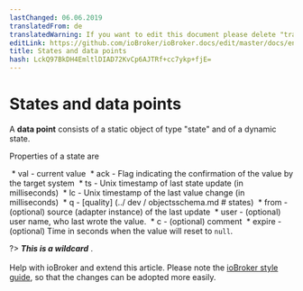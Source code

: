 ```yaml
---
lastChanged: 06.06.2019
translatedFrom: de
translatedWarning: If you want to edit this document please delete "translatedFrom" field, elsewise this document will be translated automatically again
editLink: https://github.com/ioBroker/ioBroker.docs/edit/master/docs/en/basics/states.md
title: States and data points
hash: LckQ97BkDH4EmltlDIAD72KvCp6AJTRf+cc7ykp+fjE=
---
```

# States and data points
A **data point** consists of a static object of type "state" and of a dynamic state.

Properties of a state are

 * val - current value
 * ack - Flag indicating the confirmation of the value by the target system
 * ts - Unix timestamp of last state update (in milliseconds)
 * lc - Unix timestamp of the last value change (in milliseconds)
 * q - [quality] (../ dev / objectsschema.md # states)
 * from - (optional) source (adapter instance) of the last update
 * user - (optional) user name, who last wrote the value.
 * c - (optional) comment
 * expire - (optional) Time in seconds when the value will reset to `null`.

?> ***This is a wildcard*** . <br><br> Help with ioBroker and extend this article. Please note the [ioBroker style guide](community/styleguidedoc), so that the changes can be adopted more easily.